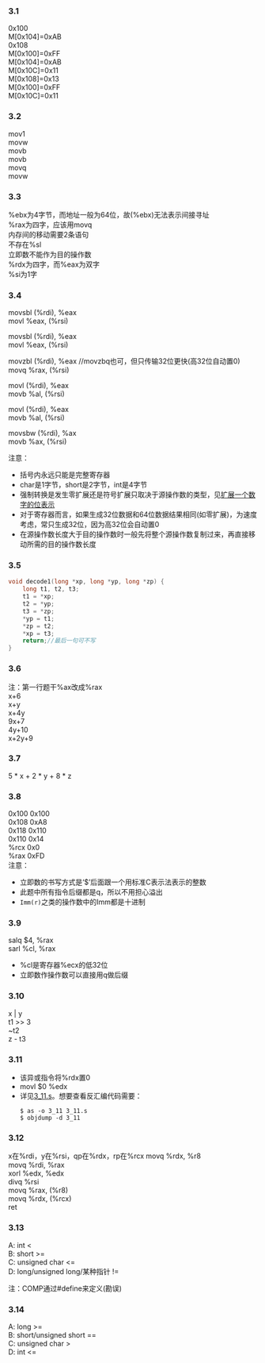 ### 3.1
0x100 <br>M[0x104]=0xAB<br> 0x108<br> M[0x100]=0xFF<br> M[0x104]=0xAB<br> M[0x10C]=0x11<br> M[0x108]=0x13<br> M[0x100]=0xFF<br> M[0x10C]=0x11

### 3.2 
mov1<br>
movw<br>
movb<br>
movb<br>
movq<br>
movw<br>

### 3.3
%ebx为4字节，而地址一般为64位，故(%ebx)无法表示间接寻址<br>
%rax为四字，应该用movq<br>
内存间的移动需要2条语句<br>
不存在\%sl<br>
立即数不能作为目的操作数<br>
%rdx为四字，而%eax为双字<br>
%si为1字

### 3.4
movsbl (%rdi), %eax<br>
movl %eax, (%rsi)<br>

movsbl (%rdi), %eax<br>
movl %eax, (%rsi)<br>

movzbl (%rdi), %eax //movzbq也可，但只传输32位更快(高32位自动置0)<br>
movq %rax, (%rsi)<br>

movl (%rdi), %eax<br>
movb %al, (%rsi)<br>

movl (%rdi), %eax<br>
movb %al, (%rsi)<br>

movsbw (%rdi), %ax<br>
movb %ax, (%rsi)<br>

注意：
- 括号内永远只能是完整寄存器
- char是1字节，short是2字节，int是4字节
- 强制转换是发生零扩展还是符号扩展只取决于源操作数的类型，见[扩展一个数字的位表示](../02_信息的表示和处理.md#2.6-扩展一个数字的位表示)
- 对于寄存器而言，如果生成32位数据和64位数据结果相同(如零扩展)，为速度考虑，常只生成32位，因为高32位会自动置0
- 在源操作数长度大于目的操作数时一般先将整个源操作数复制过来，再直接移动所需的目的操作数长度

### 3.5
```cpp
void decode1(long *xp, long *yp, long *zp) {
    long t1, t2, t3;
    t1 = *xp;
    t2 = *yp;
    t3 = *zp;
    *yp = t1;
    *zp = t2;
    *xp = t3;
    return;//最后一句可不写
}
```

### 3.6
注：第一行题干%ax改成%rax<br>
x+6<br>
x+y<br>
x+4y<br>
9x+7<br>
4y+10<br>
x+2y+9

### 3.7
5 * x + 2 * y + 8 * z

### 3.8
0x100 0x100<br>
0x108 0xA8<br>
0x118 0x110<br>
0x110 0x14<br>
%rcx 0x0<br>
%rax 0xFD<br>
注意：
- 立即数的书写方式是‘\$’后面跟一个用标准C表示法表示的整数
- 此题中所有指令后缀都是q，所以不用担心溢出
- ```Imm(r)```之类的操作数中的Imm都是十进制

### 3.9
salq $4, %rax<br>
sarl %cl, %rax<br>

- %cl是寄存器%ecx的低32位
- 立即数作操作数可以直接用q做后缀

### 3.10
x | y<br>
t1 >> 3<br>
~t2<br>
z - t3

### 3.11
- 该异或指令将%rdx置0
- movl $0 %edx
- 详见[3_11.s](../src/03/3_11.s)。想要查看反汇编代码需要：
  ```shell
  $ as -o 3_11 3_11.s
  $ objdump -d 3_11
  ```

### 3.12
x在%rdi，y在%rsi，qp在%rdx，rp在%rcx
movq %rdx, %r8<br>
movq %rdi, %rax<br>
xorl %edx, %edx<br>
divq %rsi<br>
movq %rax, (%r8)<br>
movq %rdx, (%rcx)<br>
ret

### 3.13 
A: int < <br>
B: short >= <br>
C: unsigned char <= <br>
D: long/unsigned long/某种指针 !=


注：COMP通过#define来定义(勘误)

### 3.14
A: long >= <br>
B: short/unsigned short == <br>
C: unsigned char > <br>
D: int <=